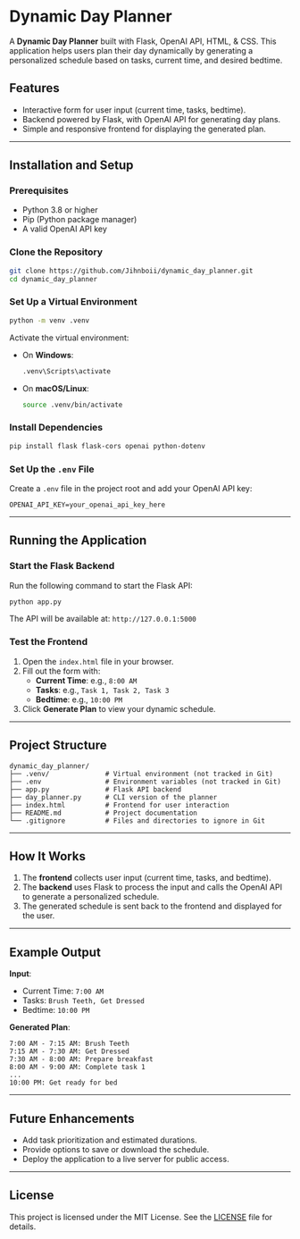 # Dynamic Day Planner

A **Dynamic Day Planner** built with Flask, OpenAI API, HTML, & CSS. This application helps users plan their day dynamically by generating a personalized schedule based on tasks, current time, and desired bedtime.

## Features
- Interactive form for user input (current time, tasks, bedtime).
- Backend powered by Flask, with OpenAI API for generating day plans.
- Simple and responsive frontend for displaying the generated plan.

---

## Installation and Setup

### Prerequisites
- Python 3.8 or higher
- Pip (Python package manager)
- A valid OpenAI API key

### Clone the Repository
```bash
git clone https://github.com/Jihnboii/dynamic_day_planner.git
cd dynamic_day_planner
```

### Set Up a Virtual Environment
```bash
python -m venv .venv
```

Activate the virtual environment:
- On **Windows**:
  ```bash
  .venv\Scripts\activate
  ```
- On **macOS/Linux**:
  ```bash
  source .venv/bin/activate
  ```

### Install Dependencies
```bash
pip install flask flask-cors openai python-dotenv
```

### Set Up the `.env` File
Create a `.env` file in the project root and add your OpenAI API key:
```
OPENAI_API_KEY=your_openai_api_key_here
```

---

## Running the Application

### Start the Flask Backend
Run the following command to start the Flask API:
```bash
python app.py
```
The API will be available at: `http://127.0.0.1:5000`

### Test the Frontend
1. Open the `index.html` file in your browser.
2. Fill out the form with:
   - **Current Time**: e.g., `8:00 AM`
   - **Tasks**: e.g., `Task 1, Task 2, Task 3`
   - **Bedtime**: e.g., `10:00 PM`
3. Click **Generate Plan** to view your dynamic schedule.

---

## Project Structure
```
dynamic_day_planner/
├── .venv/              # Virtual environment (not tracked in Git)
├── .env                # Environment variables (not tracked in Git)
├── app.py              # Flask API backend
├── day_planner.py      # CLI version of the planner
├── index.html          # Frontend for user interaction
├── README.md           # Project documentation
└── .gitignore          # Files and directories to ignore in Git
```

---

## How It Works
1. The **frontend** collects user input (current time, tasks, and bedtime).
2. The **backend** uses Flask to process the input and calls the OpenAI API to generate a personalized schedule.
3. The generated schedule is sent back to the frontend and displayed for the user.

---

## Example Output
**Input**:
- Current Time: `7:00 AM`
- Tasks: `Brush Teeth, Get Dressed`
- Bedtime: `10:00 PM`

**Generated Plan**:
```
7:00 AM - 7:15 AM: Brush Teeth
7:15 AM - 7:30 AM: Get Dressed
7:30 AM - 8:00 AM: Prepare breakfast
8:00 AM - 9:00 AM: Complete task 1
...
10:00 PM: Get ready for bed
```

---

## Future Enhancements
- Add task prioritization and estimated durations.
- Provide options to save or download the schedule.
- Deploy the application to a live server for public access.

---

## License
This project is licensed under the MIT License. See the [LICENSE](LICENSE) file for details.
